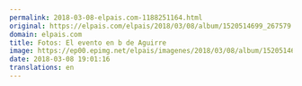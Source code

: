 ```yaml
---
permalink: 2018-03-08-elpais.com-1188251164.html
original: https://elpais.com/elpais/2018/03/08/album/1520514699_267579.html#?ref=rss&format=simple&link=link
domain: elpais.com
title: Fotos: El evento en b de Aguirre
image: https://ep00.epimg.net/elpais/imagenes/2018/03/08/album/1520514699_267579_1520520995_rrss_normal.jpg
date: 2018-03-08 19:01:16
translations: en
---
```


